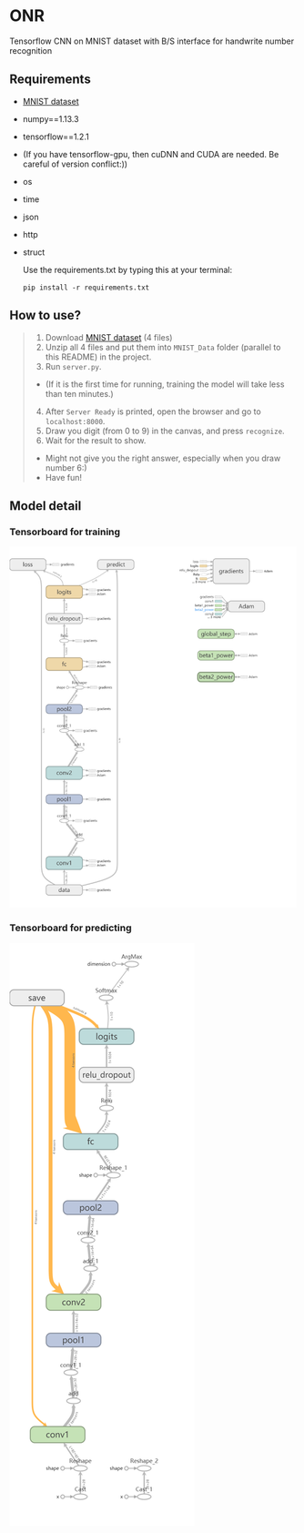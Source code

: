 # ONR
Tensorflow CNN on MNIST dataset with B/S interface for handwrite number recognition

## Requirements

* [MNIST dataset](http://yann.lecun.com/exdb/mnist/)
* numpy==1.13.3
* tensorflow==1.2.1
* (If you have tensorflow-gpu, then cuDNN and CUDA are needed. Be careful of version conflict:))
* os
* time
* json
* http
* struct

  Use the requirements.txt by typing this at your terminal:
  ```
  pip install -r requirements.txt
  ```

## How to use?
> 1. Download [MNIST dataset](http://yann.lecun.com/exdb/mnist/) (4 files)
> 2. Unzip all 4 files and put them into `MNIST_Data` folder (parallel to this README) in the project.
> 3. Run `server.py`.
> * (If it is the first time for running, training the model will take less than ten minutes.)
> 4. After `Server Ready` is printed, open the browser and go to `localhost:8000`.
> 5. Draw you digit (from 0 to 9) in the canvas, and press `recognize`.
> 6. Wait for the result to show.
> * Might not give you the right answer, especially when you draw number 6:)
> * Have fun!

## Model detail
### Tensorboard for training
![image](https://github.com/blahBlahhh/ONR/blob/master/ReadMeImg/convnet_graph.png)
### Tensorboard for predicting
![image](https://github.com/blahBlahhh/ONR/blob/master/ReadMeImg/predict_graph.png)

